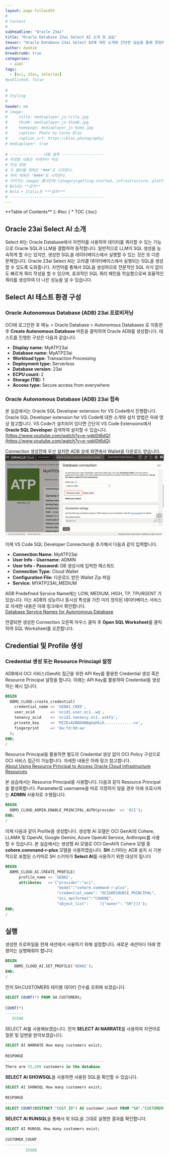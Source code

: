 ```yaml
---
layout: page-fullwidth
#
# Content
#
subheadline: "Oracle 23ai"
title: "Oracle Database 23ai Select AI 소개 및 실습"
teaser: "Oracle Database 23ai Select AI에 대한 소개와 간단한 실습을 통해 경험해봅니다."
author: dankim
breadcrumb: true
categories:
  - aiml
tags:
  - [oci, 23ai, selectai]
#published: false

#
# Styling
#
header: no
# image:
#     title: mediaplayer_js-title.jpg
#     thumb: mediaplayer_js-thumb.jpg
#     homepage: mediaplayer_js-home.jpg
#     caption: Photo by Corey Blaz
#     caption_url: https://blaz.photography/
# mediaplayer: true

# -------------- 내용 필독 -------------------
# 작성할 내용은 아래부터 작성
# 작성 방법
# 각 챕터별 제목은 "###"로 시작한다.
# 하위 제목은 "####"로 시작한다.
# 이미지는 images 폴더안에 Category(getting-started, infrastructure, platform, database, aiml)에 넣고 사용 시 "../../images/카테고리명/이미지" 형태로 참조한다.
# Bold는 **글자**
# Bold + Italic은 ***글자***
# ------------------------------------------
---
```


<div class="panel radius" markdown="1">
**Table of Contents**
{: #toc }
*  TOC
{:toc}
</div>

## Oracle 23ai Select AI 소개
Select AI는 Oracle Database에서 자연어를 사용하여 데이터를 쿼리할 수 있는 기능으로 Oracle SQL과 LLM을 결합하여 동작합니다. 일반적으로 LLM이 SQL 생성을 능숙하게 할 수는 있지만, 생성한 SQL을 데이터베이스에서 실행할 수 있는 것은 또 다른 문제입니다. Oracle 23ai Select AI는 오라클 데이터베이스에서 실행되는 SQL을 생성할 수 있도록 도와줍니다. 자연어를 통해서 SQL을 생성하므로 전문적인 SQL 지식 없이도 빠르게 쿼리 작성을 할 수 있으며, 효과적인 SQL 쿼리 패턴을 학습함으로써 효율적인 쿼리를 생성하여 더 나은 성능을 낼 수 있습니다.

## Select AI 테스트 환경 구성
### Oracle Autonomous Database (ADB) 23ai 프로비저닝
OCI에 로그인한 후 메뉴 > Oracle Database > Autonomous Databases 로 이동한 후 **Create Autonomous Database** 버튼을 클릭하여 Oracle ADB를 생성합니다. 테스트를 진행한 구성은 다음과 같습니다.

* **Display name:** MyATP23ai
* **Database name:** MyATP23ai
* **Workload type:** Transaction Processing
* **Deployment type:** Serverless
* **Database version:** 23ai
* **ECPU count:** 2
* **Storage (TB):** 1
* **Access type:** Secure access from everywhere

### Oracle Autonomous Database (ADB) 23ai 접속
본 실습에서는 Oracle SQL Developer extension for VS Code에서 진행합니다. Oracle SQL Developer extension for VS Code에 대한 소개와 설치 방법은 아래 영상 참고합니다. VS Code가 설치되어 있다면 간단히 VS Code Extensions에서 **Oracle SQL Developer** 검색하여 설치할 수 있습니다.
[https://www.youtube.com/watch?v=e-yqkI0t6dQ](https://www.youtube.com/watch?v=e-yqkI0t6dQ)

Connection 생성전에 우선 설치한 ADB 상세 화면에서 Wallet을 다운로드 받습니다.
![](/assets/img/aiml/2024/oci-selectai-1.png " ")

이제 VS Code SQL Developer Connection을 추가해서 다음과 같이 입력합니다.
* **Connection Name:** MyATP23ai
* **User Info - Username:** ADMIN
* **User Info - Password:** DB 생성시에 입력한 패스워드
* **Connection Type:** Cloud Wallet
* **Configuration File:** 다운로드 받은 Wallet Zip 파일
* **Service:** MYATP23AI_MEDIUM

ADB Predefined Service Name에는 LOW, MEDIUM, HIGH, TP, TPURGENT 가 있습니다. 이는 ADB의 성능이나 동시성 특성을 가진 미리 정의된 데이터베이스 서비스로 자세한 내용은 아래 링크에서 확인합니다.  
[Database Service Names for Autonomous Database](https://docs.oracle.com/en/cloud/paas/autonomous-database/serverless/adbsb/predefined-database-services-names.html#GUID-6CEFC4B7-6EF8-4237-A004-C88F570A480B)

연결되면 생성한 Connection 오른쪽 마우스 클릭 후 **Open SQL Worksheet**를 클릭하여 SQL Worksheet를 오픈합니다.

## Credential 및 Profile 생성
### Credential 생성 또는 Resource Princiapl 설정
ADB에서 OCI 서비스(GenAI) 접근을 위한 API Key를 활용한 Credential 생성 혹은 Resource Principal 설정을 합니다. 아래는 API Key를 활용하여 Credential을 생성하는 예시 입니다.
```sql
BEGIN                                                                       
  DBMS_CLOUD.create_credential( 
    credential_name => 'GENAI_CRED', 
    user_ocid       => 'ocid1.user.oc1..wq',
    tenancy_ocid    => 'ocid1.tenancy.oc1..askfa',
    private_key     => 'MIIEvAIBADANBgkqhkiG.............==',
    fingerprint     => '8a:fd:9d:aa' 
  ); 
END; 
/
```

Resource Principal을 활용하면 별도의 Credential 생성 없이 OCI Policy 구성으로 OCI 서비스 접근이 가능합니다. 자세한 내용은 아래 링크 참고합니다.  
[About Using Resource Principal to Access Oracle Cloud Infrastructure Resources](https://docs.oracle.com/en-us/iaas/autonomous-database-serverless/doc/resource-principal.html#GUID-3CF59CED-F7DF-46AF-B3CF-E703ED0BB3EE)

본 실습에서는 Resource Principal을 사용합니다. 다음과 같이 Resource Principal을 활성화합니다. Parameter로 username을 따로 지정하지 않을 경우 아래 프로시져는 **ADMIN** 사용자로 수행됩니다.
```sql 
BEGIN
  DBMS_CLOUD_ADMIN.ENABLE_PRINCIPAL_AUTH(provider  => 'OCI');
END;
/
```

이제 다음과 같이 Profile을 생성합니다. 생성형 AI 모델은 OCI GenAI의 Cohere, LLAMA 및 OpenAI, Google Gemini, Azure OpenAI Service, Anthropic를 사용할 수 있습니다. 본 실습에서는 생성형 AI 모델로 OCI GenAI의 Cohere 모델 중 **cohere.command-r-plus** 모델을 사용하였습니다. **SH** 스키마는 ADB 설치 시 기본적으로 포함된 스키마로 SH 스키마가 **Select AI**를 사용하기 위한 대상이 됩니다
```sql
BEGIN  
  DBMS_CLOUD_AI.CREATE_PROFILE(  
      profile_name => 'GENAI',  
      attributes   =>'{"provider":"oci", 
                       "model":"cohere.command-r-plus",
                       "credential_name": "OCI$RESOURCE_PRINCIPAL",
                       "oci_apiformat":"COHERE",
                       "object_list":     [{"owner": "SH"}]}');  
END;
/
```

## 실행
생성한 프로파일을 현재 세션에서 사용하기 위해 설정합니다. 새로운 세션마다 아래 명령어는 실행해줘야 합니다.
```sql
BEGIN
    DBMS_CLOUD_AI.SET_PROFILE('GENAI');
END;
/
```

먼저 SH.CUSTOMERS 테이블 데이터 건수를 조회해 보겠습니다.
```sql
SELECT COUNT(*) FROM SH.CUSTOMERS;

COUNT(*)
--------
   55500
```

SELECT AI를 사용해보겠습니다. 먼저 **SELECT AI NARRATE**를 사용하여 자연어로 질문 및 답변을 받아보겠습니다.
```sql
SELECT AI NARRATE How many customers exist;

RESPONSE
--------------------------------------------
There are 55,500 customers in the database.
```

**SELECT AI SHOWSQL**을 사용하면 사용된 SQL을 확인할 수 있습니다.
```sql
SELECT AI SHOWSQL How many customers exist;

RESPONSE
-------------------------------------------------------------------------
SELECT COUNT(DISTINCT "CUST_ID") AS customer_count FROM "SH"."CUSTOMERS"
```

**SELECT AI RUNSQL**을 통해서 위 SQL을 그대로 실행한 결과를 확인합니다.
```sql
SELECT AI RUNSQL How many customers exist;

CUSTOMER_COUNT
--------------
         55500
```
